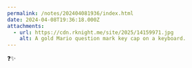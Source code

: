 ```yaml
---
permalink: /notes/202404081936/index.html
date: 2024-04-08T19:36:18.000Z
attachments:
  - url: https://cdn.rknight.me/site/2025/14159971.jpg
    alt: A gold Mario question mark key cap on a keyboard.
---
```


❓✨

